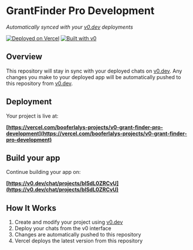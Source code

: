 # GrantFinder Pro Development

*Automatically synced with your [v0.dev](https://v0.dev) deployments*

[![Deployed on Vercel](https://img.shields.io/badge/Deployed%20on-Vercel-black?style=for-the-badge&logo=vercel)](https://vercel.com/booferlalys-projects/v0-grant-finder-pro-development)
[![Built with v0](https://img.shields.io/badge/Built%20with-v0.dev-black?style=for-the-badge)](https://v0.dev/chat/projects/bISdL0ZRCvU)

## Overview

This repository will stay in sync with your deployed chats on [v0.dev](https://v0.dev).
Any changes you make to your deployed app will be automatically pushed to this repository from [v0.dev](https://v0.dev).

## Deployment

Your project is live at:

**[https://vercel.com/booferlalys-projects/v0-grant-finder-pro-development](https://vercel.com/booferlalys-projects/v0-grant-finder-pro-development)**

## Build your app

Continue building your app on:

**[https://v0.dev/chat/projects/bISdL0ZRCvU](https://v0.dev/chat/projects/bISdL0ZRCvU)**

## How It Works

1. Create and modify your project using [v0.dev](https://v0.dev)
2. Deploy your chats from the v0 interface
3. Changes are automatically pushed to this repository
4. Vercel deploys the latest version from this repository